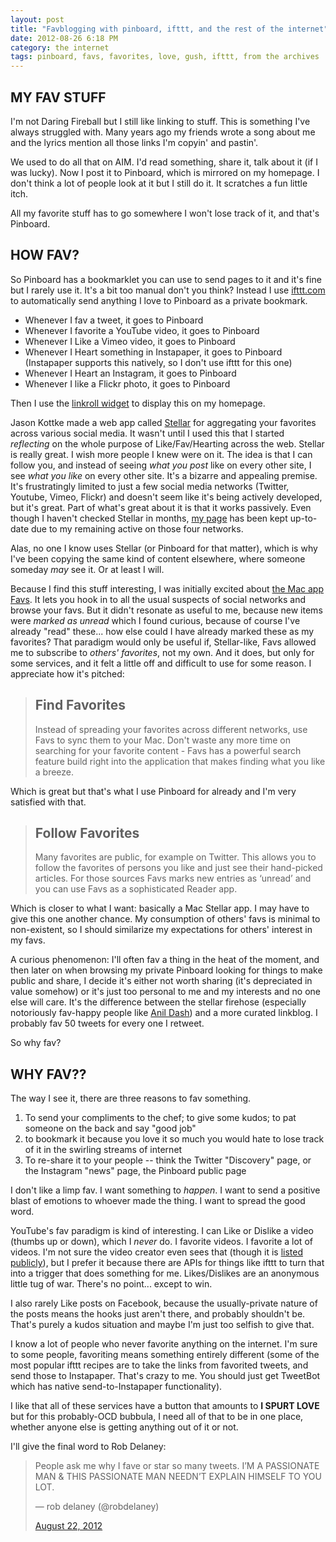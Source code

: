 ```yaml
---
layout: post
title: "Favblogging with pinboard, ifttt, and the rest of the internet"
date: 2012-08-26 6:18 PM
category: the internet
tags: pinboard, favs, favorites, love, gush, ifttt, from the archives
---
```


## MY FAV STUFF

I'm not Daring Fireball but I still like linking to stuff. This is something I've always struggled with. Many years ago my friends wrote a song about me and the lyrics mention all those links I'm copyin' and pastin'.

We used to do all that on AIM. I'd read something, share it, talk about it (if I was lucky). Now I post it to Pinboard, which is mirrored on my homepage. I don't think a lot of people look at it but I still do it. It scratches a fun little itch.

All my favorite stuff has to go somewhere I won't lose track of it, and that's Pinboard.

## HOW FAV?

So Pinboard has a bookmarklet you can use to send pages to it and it's fine but I rarely use it. It's a bit too manual don't you think? Instead I use [ifttt.com][1] to automatically send anything I love to Pinboard as a private bookmark.

 [1]: http://ifttt.com

*   Whenever I fav a tweet, it goes to Pinboard
*   Whenever I favorite a YouTube video, it goes to Pinboard
*   Whenever I Like a Vimeo video, it goes to Pinboard
*   Whenever I Heart something in Instapaper, it goes to Pinboard (Instapaper supports this natively, so I don't use ifttt for this one)
*   Whenever I Heart an Instagram, it goes to Pinboard
*   Whenever I like a Flickr photo, it goes to Pinboard

Then I use the [linkroll widget][2] to display this on my homepage.

 [2]: http://pinboard.in/resources/linkroll

Jason Kottke made a web app called [Stellar][3] for aggregating your favorites across various social media. It wasn't until I used this that I started *reflecting* on the whole purpose of Like/Fav/Hearting across the web. Stellar is really great. I wish more people I knew were on it. The idea is that I can follow you, and instead of seeing *what you post* like on every other site, I see *what you like* on every other site. It's a bizarre and appealing premise. It's frustratingly limited to just a few social media networks (Twitter, Youtube, Vimeo, Flickr) and doesn't seem like it's being actively developed, but it's great. Part of what's great about it is that it works passively. Even though I haven't checked Stellar in months, [my page][4] has been kept up-to-date due to my remaining active on those four networks.

 [3]: http://stellar.io
 [4]: http://stellar.io/maxjacobson

Alas, no one I know uses Stellar (or Pinboard for that matter), which is why I've been copying the same kind of content elsewhere, where someone someday *may* see it. Or at least I will.

Because I find this stuff interesting, I was initially excited about [the Mac app Favs][5]. It lets you hook in to all the usual suspects of social networks and browse your favs. But it didn't resonate as useful to me, because new items were *marked as unread* which I found curious, because of course I've already "read" these... how else could I have already marked these as my favorites? That paradigm would only be useful if, Stellar-like, Favs allowed me to subscribe to *others' favorites*, not my own. And it does, but only for some services, and it felt a little off and difficult to use for some reason. I appreciate how it's pitched:

 [5]: http://www.favsapp.com/

> ## Find Favorites
>
> Instead of spreading your favorites across different networks, use Favs to sync them to your Mac. Don't waste any more time on searching for your favorite content - Favs has a powerful search feature build right into the application that makes finding what you like a breeze.

Which is great but that's what I use Pinboard for already and I'm very satisfied with that.

> ## Follow Favorites
>
> Many favorites are public, for example on Twitter. This allows you to follow the favorites of persons you like and just see their hand-picked articles. For those sources Favs marks new entries as ‘unread’ and you can use Favs as a sophisticated Reader app.

Which is closer to what I want: basically a Mac Stellar app. I may have to give this one another chance. My consumption of others' favs is minimal to non-existent, so I should similarize my expectations for others' interest in my favs.

A curious phenomenon: I'll often fav a thing in the heat of the moment, and then later on when browsing my private Pinboard looking for things to make public and share, I decide it's either not worth sharing (it's depreciated in value somehow) or it's just too personal to me and my interests and no one else will care. It's the difference between the stellar firehose (especially notoriously fav-happy people like [Anil Dash][6]) and a more curated linkblog. I probably fav 50 tweets for every one I retweet.

 [6]: http://stellar.io/anildash

So why fav?

## WHY FAV??

The way I see it, there are three reasons to fav something.

1.  To send your compliments to the chef; to give some kudos; to pat someone on the back and say "good job"
2.  to bookmark it because you love it so much you would hate to lose track of it in the swirling streams of internet
3.  To re-share it to your people -- think the Twitter "Discovery" page, or the Instagram "news" page, the Pinboard public page

I don't like a limp fav. I want something to *happen*. I want to send a positive blast of emotions to whoever made the thing. I want to spread the good word.

YouTube's fav paradigm is kind of interesting. I can Like or Dislike a video (thumbs up or down), which I *never* do. I favorite videos. I favorite a lot of videos. I'm not sure the video creator even sees that (though it is [listed publicly][7]), but I prefer it because there are APIs for things like ifttt to turn that into a trigger that does something for me. Likes/Dislikes are an anonymous little tug of war. There's no point... except to win.

 [7]: http://www.youtube.com/playlist?list=FLWR7Pes9M-ZFllBudk1fqIA&feature=plcp

I also rarely Like posts on Facebook, because the usually-private nature of the posts means the hooks just aren't there, and probably shouldn't be. That's purely a kudos situation and maybe I'm just too selfish to give that.

I know a lot of people who never favorite anything on the internet. I'm sure to some people, favoriting means something entirely different (some of the most popular ifttt recipes are to take the links from favorited tweets, and send those to Instapaper. That's crazy to me. You should just get TweetBot which has native send-to-Instapaper functionality).

I like that all of these services have a button that amounts to **I SPURT LOVE** but for this probably-OCD bubbula, I need all of that to be in one place, whether anyone else is getting anything out of it or not.

I'll give the final word to Rob Delaney:

<blockquote class="twitter-tweet">
  <p>
    People ask me why I fave or star so many tweets. I’M A PASSIONATE MAN & THIS PASSIONATE MAN NEEDN’T EXPLAIN HIMSELF TO YOU LOT.
  </p>— rob delaney (@robdelaney)

  <a href="https://twitter.com/robdelaney/status/238203754736926721" data-datetime="2012-08-22T09:19:35+00:00">August 22, 2012</a>
</blockquote>